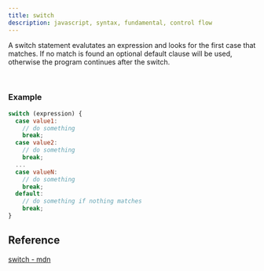 ```yaml
---
title: switch
description: javascript, syntax, fundamental, control flow
---
```

A  switch statement evalutates an expression and looks for the first case that
matches. If no match is found an optional default clause will be used, otherwise
the program continues after the switch.

<br />

### Example

```js
switch (expression) {
  case value1:
    // do something
    break;
  case value2:
    // do something
    break;
  ...
  case valueN:
    // do something
    break;
  default:
    // do something if nothing matches
    break;
}
```

## Reference

[switch - mdn](https://developer.mozilla.org/en-US/docs/Web/JavaScript/Reference/Statements/switch)<br />
